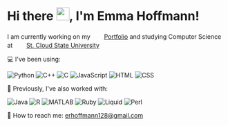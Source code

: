 # Hi there <img src="https://gifdb.com/images/high/waving-hand-black-and-white-erox5pacbap4ac1l.gif" width="30" height="30">, I'm Emma Hoffmann!

I am currently working on my &nbsp;<img src="https://img.icons8.com/?size=100&id=87836&format=png&color=EBEBEB" width="20" height="17"> [Portfolio](https://github.com/emmarhoffmann/Portfolio) and studying Computer Science at &nbsp;<img src="https://img.icons8.com/?size=100&id=1538&format=png&color=FFFFFF" width="20" height="17"> [St. Cloud State University](https://stcloudstate.edu)

💻 I've been using:  

![Python](https://img.shields.io/badge/-Python-d3d3d3?style=flat-square&logo=python&logoColor=black)
![C++](https://img.shields.io/badge/-C++-d3d3d3?style=flat-square&logo=c%2B%2B&logoColor=black)
![C](https://img.shields.io/badge/-C-d3d3d3?style=flat-square&logo=c&logoColor=black)
![JavaScript](https://img.shields.io/badge/-JavaScript-d3d3d3?style=flat-square&logo=javascript&logoColor=black)
![HTML](https://img.shields.io/badge/-HTML-d3d3d3?style=flat-square&logo=html5&logoColor=black)
![CSS](https://img.shields.io/badge/-CSS-d3d3d3?style=flat-square&logo=css3&logoColor=black)

🔧 Previously, I've also worked with:  

![Java](https://img.shields.io/badge/-Java-d3d3d3?style=flat-square&logo=java&logoColor=black)
![R](https://img.shields.io/badge/-R-d3d3d3?style=flat-square&logo=r&logoColor=black)
![MATLAB](https://img.shields.io/badge/-MATLAB-d3d3d3?style=flat-square&logo=mathworks&logoColor=black)
![Ruby](https://img.shields.io/badge/-Ruby-d3d3d3?style=flat-square&logo=ruby&logoColor=black)
![Liquid](https://img.shields.io/badge/-Liquid-d3d3d3?style=flat-square&logo=liquid&logoColor=black)
![Perl](https://img.shields.io/badge/-Perl-d3d3d3?style=flat-square&logo=perl&logoColor=black)

📧 How to reach me: erhoffmann128@gmail.com

